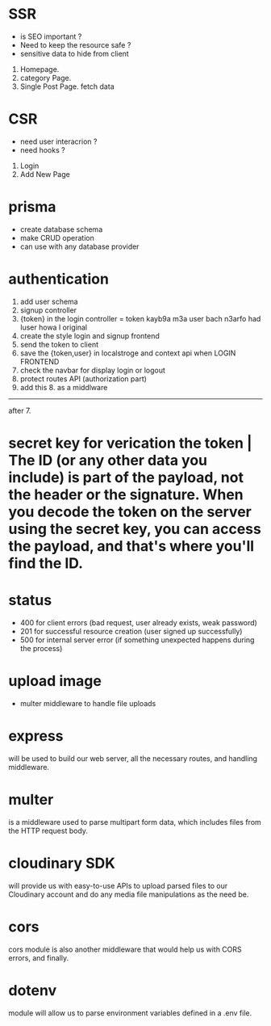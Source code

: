 # SSR

- is SEO important ?
- Need to keep the resource safe ?
- sensitive data to hide from client

1. Homepage.
2. category Page.
3. Single Post Page.
   fetch data

# CSR

- need user interacrion ?
- need hooks ?

1. Login
2. Add New Page

# prisma

- create database schema
- make CRUD operation
- can use with any database provider

# authentication

1. add user schema
2. signup controller
3. {token} in the login controller = token kayb9a m3a user bach n3arfo had luser howa l original
4. create the style login and signup frontend
5. send the token to client
6. save the {token,user} in localstroge and context api when LOGIN FRONTEND
7. check the navbar for display login or logout
8. protect routes API (authorization part)
9. add this 8. as a middlware

---

after 7.

# secret key for verication the token | The ID (or any other data you include) is part of the payload, not the header or the signature. When you decode the token on the server using the secret key, you can access the payload, and that's where you'll find the ID.

# status

- 400 for client errors (bad request, user already exists, weak password)
- 201 for successful resource creation (user signed up successfully)
- 500 for internal server error (if something unexpected happens during the process)

# upload image

- multer middleware to handle file uploads

# express

will be used to build our web server, all the necessary routes, and handling middleware.

# multer

is a middleware used to parse multipart form data, which includes files from the HTTP request body.

# cloudinary SDK

will provide us with easy-to-use APIs to upload parsed files to our Cloudinary account and do any media file manipulations as the need be.

# cors

cors module is also another middleware that would help us with CORS errors, and finally.

# dotenv

module will allow us to parse environment variables defined in a .env file.
